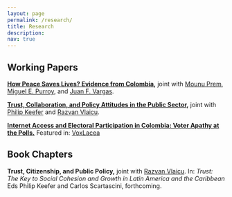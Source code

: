 ```yaml
---
layout: page
permalink: /research/
title: Research
description: 
nav: true
---
```


## Working Papers

**[How Peace Saves Lives? Evidence from Colombia](https://osf.io/preprints/socarxiv/cxuwg/),** joint with [Mounu Prem](https://sites.google.com/site/fcomunozma/home?authuser=0), [Miguel E. Purroy](https://mglpurroy.github.io/), and [Juan F. Vargas](https://sites.google.com/site/juanfvargas/home?authuser=0). 

**[Trust, Collaboration, and Policy Attitudes in the Public Sector](https://papers.ssrn.com/sol3/papers.cfm?abstract_id=3751514),** joint with [Philip Keefer](https://scholar.google.com/citations?user=QiKgZs0AAAAJ&hl=en&authuser=1) and [Razvan Vlaicu](https://scholar.google.com/citations?user=IJ3nzXUAAAAJ&hl=en&authuser=1). 

**[Internet Access and Electoral Participation in Colombia: Voter Apathy at the Polls.](https://papers.ssrn.com/sol3/papers.cfm?abstract_id=3759775)** 
Featured in: [VoxLacea](http://vox.lacea.org/?q=blog/internet_participacion_electoral)

## Book Chapters

**Trust, Citizenship, and Public Policy,** joint with [Razvan Vlaicu](https://scholar.google.com/citations?user=IJ3nzXUAAAAJ&hl=en&authuser=1).
In: _Trust: The Key to Social Cohesion and Growth in Latin America and the Caribbean_ Eds Philip Keefer and Carlos Scartascini, forthcoming.

